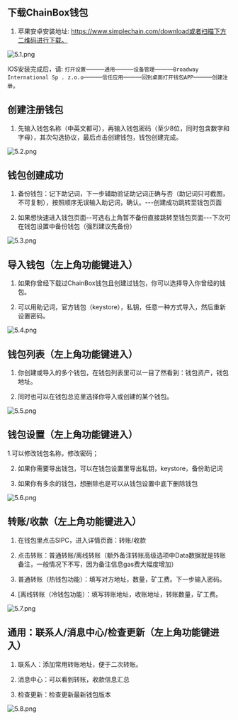## 下载ChainBox钱包

1. 苹果安卓安装地址: https://www.simplechain.com/download或者扫描下方二维码进行下载。

![5.1.png](https://i.loli.net/2020/05/06/wW1zSoUEjA6eq84.png)

IOS安装完成后，请: `打开设置`———`通用`———`设备管理`———`Broadway International Sp . z.o.o`———`信任应用`———`回到桌面打开钱包APP`———`创建注册`。

## 创建注册钱包

1. 先输入钱包名称（中英文都可），再输入钱包密码（至少8位，同时包含数字和字母），其次勾选协议，最后点击创建钱包，钱包创建完成。

![5.2.png](https://i.loli.net/2020/05/06/QduT7UxWNYSeb4h.png)

## 钱包创建成功

1. 备份钱包：记下助记词，下一步辅助验证助记词正确与否（助记词只可截图，不可复制），按照顺序无误输入助记词，确认。---创建成功跳转至钱包页面

2. 如果想快速进入钱包页面--可选右上角暂不备份直接跳转至钱包页面---下次可在钱包设置中备份钱包（强烈建议先备份）

![5.3.png](https://i.loli.net/2020/05/06/dfn4zQ7vVUER2hs.png)

## 导入钱包（左上角功能键进入）

1. 如果你曾经下载过ChainBox钱包且创建过钱包，你可以选择导入你曾经的钱包。

2. 可以用助记词，官方钱包（keystore），私钥，任意一种方式导入，然后重新设置密码。

![5.4.png](https://i.loli.net/2020/05/06/8DOvgMVCQLYSJ4p.png)

## 钱包列表（左上角功能键进入）

1. 你创建或导入的多个钱包，在钱包列表里可以一目了然看到：钱包资产，钱包地址。

2. 同时也可以在钱包总览里选择你导入或创建的某个钱包。

![5.5.png](https://i.loli.net/2020/05/06/1KuoGLMm4jlYPZJ.png)

## 钱包设置（左上角功能键进入）

1.可以修改钱包名称，修改密码；

2. 如果你需要导出钱包，可以在钱包设置里导出私钥，keystore，备份助记词

3. 如果你有多余的钱包，想删除也是可以从钱包设置中底下删除钱包

![5.6.png](https://i.loli.net/2020/05/06/bardMKoiuk5Ivy8.png)

## 转账/收款（左上角功能键进入）

1. 在钱包里点击SIPC，进入详情页面：转账/收款

2. 点击转账：普通转账/离线转账（额外备注转账高级选项中Data数据就是转账备注，一般情况下不写，因为备注信息gas费大幅度增加）

3. 普通转账（热钱包功能）：填写对方地址，数量，矿工费。下一步输入密码。

4. [离线转账（冷钱包功能）：填写转账地址，收账地址，转账数量，矿工费。

![5.7.png](https://i.loli.net/2020/05/06/ad3cKbJz796CoGp.png)

## 通用：联系人/消息中心/检查更新（左上角功能键进入）

1. 联系人：添加常用转账地址，便于二次转账。

2. 消息中心：可以看到转账，收款信息汇总

3. 检查更新：检查更新最新钱包版本

![5.8.png](https://i.loli.net/2020/05/06/SQofOLn9uRZmg1d.png)




